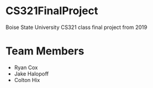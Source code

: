 # CS321FinalProject
Boise State University CS321 class final project from 2019
# Team Members
* Ryan Cox
* Jake Halopoff
* Colton Hix
